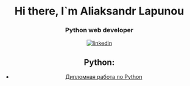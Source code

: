 <div id="header" align="center">
<h1> Hi there, I`m Aliaksandr Lapunou </h1>
<h3> Python web developer</h3>

<div id = "socials" align="center">
<a href="https://www.linkedin.com/in/al-lap/">
<img src="https://img.shields.io/badge/Linkedin-blue?style=for-the-badge&logo=linkedin&logoColor=white" alt="linkedin"/>
</a>

## Python:

- [Дипломная работа по Python](https://github.com/macherevilyne/kurovaya_new_11.12.22/tree/master)

